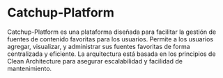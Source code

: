 # Catchup-Platform
Catchup-Platform es una plataforma diseñada para facilitar la gestión de fuentes de contenido favoritas para los usuarios. Permite a los usuarios agregar, visualizar, y administrar sus fuentes favoritas de forma centralizada y eficiente. La arquitectura está basada en los principios de Clean Architecture para asegurar escalabilidad y facilidad de mantenimiento.
